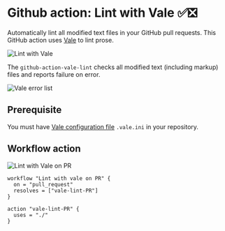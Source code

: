 # Github action: Lint with Vale ✅❎

Automatically lint all modified text files in your GitHub pull requests. This GitHub action uses [Vale](https://errata-ai.github.io/vale/) to lint prose.

![Lint with Vale](https://raw.githubusercontent.com/gaurav-nelson/github-action-vale-lint/master/images/lint-with-vale.png)

The `github-action-vale-lint` checks all modified text (including markup) files and reports failure on error. 

![Vale error list](https://raw.githubusercontent.com/gaurav-nelson/github-action-vale-lint/master/images/vale-error-list.png)

## Prerequisite
You must have [Vale configuration file](https://errata-ai.github.io/vale/config/) `.vale.ini` in your repository.

## Workflow action

![Lint with Vale on PR](https://raw.githubusercontent.com/gaurav-nelson/github-action-vale-lint/master/images/lint-with-vale-on-pr.png)

```
workflow "Lint with vale on PR" {
  on = "pull_request"
  resolves = ["vale-lint-PR"]
}

action "vale-lint-PR" {
  uses = "./"
}
```

